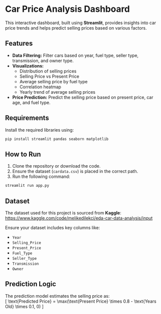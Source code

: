 # Car Price Analysis Dashboard

This interactive dashboard, built using **Streamlit**, provides insights into car price trends and helps predict selling prices based on various factors.

## Features
- **Data Filtering:** Filter cars based on year, fuel type, seller type, transmission, and owner type.  
- **Visualizations:**  
  - Distribution of selling prices  
  - Selling Price vs Present Price  
  - Average selling price by fuel type  
  - Correlation heatmap  
  - Yearly trend of average selling prices  
- **Price Prediction:** Predict the selling price based on present price, car age, and fuel type.

## Requirements
Install the required libraries using:
```bash
pip install streamlit pandas seaborn matplotlib
```

## How to Run
1. Clone the repository or download the code.  
2. Ensure the dataset (`cardata.csv`) is placed in the correct path.  
3. Run the following command:
```bash
streamlit run app.py
```

## Dataset
The dataset used for this project is sourced from **Kaggle**:  
https://www.kaggle.com/code/melikedilekci/eda-car-data-analysis/input

Ensure your dataset includes key columns like:
- `Year`
- `Selling_Price`
- `Present_Price`
- `Fuel_Type`
- `Seller_Type`
- `Transmission`
- `Owner`

## Prediction Logic
The prediction model estimates the selling price as:  
\[
\text{Predicted Price} = \max(\text{Present Price} \times 0.8 - \text{Years Old} \times 0.1, 0)
\]

